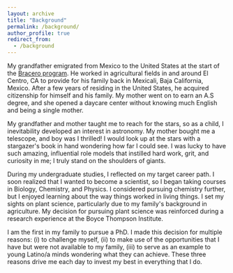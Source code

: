 ```yaml
---
layout: archive
title: "Background"
permalink: /background/
author_profile: true
redirect_from:
  - /background
---
```


My grandfather emigrated from Mexico to the United States at the start of the [Bracero program](https://www.labor.ucla.edu/what-we-do/research-tools/the-bracero-program/). He worked in agricultural fields in and around El Centro, CA to provide for his family back in Mexicali, Baja California, Mexico. After a few years of residing in the United States, he acquired citizenship for himself and his family. My mother went on to earn an A.S degree, and she opened a daycare center without knowing much English and being a single mother. 

My grandfather and mother taught me to reach for the stars, so as a child, I inevitability developed an interest in astronomy. My mother bought me a telescope, and boy was I thrilled! I would look up at the stars with a stargazer's book in hand wondering how far I could see. I was lucky to have such amazing, influential role models that instilled hard work, grit, and curiosity in me; I truly stand on the shoulders of giants.

During my undergraduate studies, I reflected on my target career path. I soon realized that I wanted to become a scientist, so I began taking courses in Biology, Chemistry, and Physics. I considered pursuing chemistry further, but I enjoyed learning about the way things worked in living things. I set my sights on plant science, particularly due to my family's background in agriculture. My decision for pursuing plant science was reinforced during a research experience at the Boyce Thompson Institute.

I am the first in my family to pursue a PhD. I made this decision for multiple reasons: (i) to challenge myself, (ii) to make use of the opportunities that I have but were not available to my family, (iii) to serve as an example to young Latino/a minds wondering what they can achieve. These three reasons drive me each day to invest my best in everything that I do.